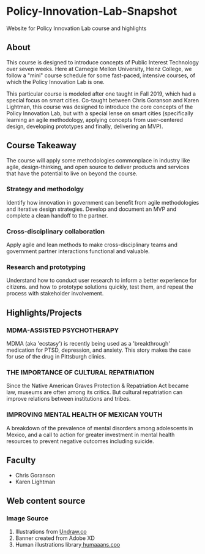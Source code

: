 # Policy-Innovation-Lab-Snapshot
Website for Policy Innovation Lab course and highlights

## About
This course is designed to introduce concepts of Public Interest Technology over seven weeks. Here at Carnegie Mellon University, Heinz College, we follow a "mini" course schedule for some fast-paced, intensive courses, of which the Policy Innovation Lab is one.

This particular course is modeled after one taught in Fall 2019, which had a special focus on smart cities. Co-taught between Chris Goranson and Karen Lightman, this course was designed to introduce the core concepts of the Policy Innovation Lab, but with a special lense on smart cities (specifically learning an agile methodology, applying concepts from user-centered design, developing prototypes and finally, delivering an MVP).

## Course Takeaway
The course will apply some methodologies commonplace in industry like agile, design-thinking, and open source to deliver products and services that have the potential to live on beyond the course.

### Strategy and methodolgy
Identify how innovation in government can benefit from agile methodologies and iterative design strategies. Develop and document an MVP and complete a clean handoff to the partner.

### Cross-disciplinary collaboration
Apply agile and lean methods to make cross-disciplinary teams and government partner interactions functional and valuable.

### Research and prototyping
Understand how to conduct user research to inform a better experience for citizens. and how to prototype solutions quickly, test them, and repeat the process with stakeholder involvement.

## Highlights/Projects

### MDMA-ASSISTED PSYCHOTHERAPY
MDMA (aka 'ecstasy') is recently being used as a 'breakthrough' medication for PTSD, depression, and anxiety. This story makes the case for use of the drug in Pittsburgh clinics.

### THE IMPORTANCE OF CULTURAL REPATRIATION
Since the Native American Graves Protection & Repatriation Act became law, museums are often among its critics. But cultural repatriation can improve relations between institutions and tribes.

### IMPROVING MENTAL HEALTH OF MEXICAN YOUTH
A breakdown of the prevalence of mental disorders among adolescents in Mexico, and a call to action for greater investment in mental health resources to prevent negative outcomes including suicide.


## Faculty
- Chris Goranson
- Karen Lightman

## Web content source

### Image Source

1. Illustrations from <a href="https://undraw.co/illustrations" target="_blank"> Undraw.co</a>
2. Banner created from Adobe XD
3. Human illustrations library<a href="https://www.humaaans.com/" target="_blank"> humaaans.coo</a>



